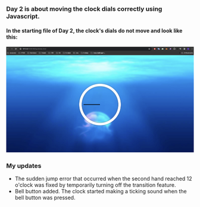 ### Day 2 is about moving the clock dials correctly using Javascript.
#### In the starting file of Day 2, the clock's dials do not move and look like this:

![Screenshot of starter file](img/default-index.png)

### My updates
- The sudden jump error that occurred when the second hand reached 12 o'clock was fixed by temporarily turning off the transition feature.
- Bell button added. The clock started making a ticking sound when the bell button was pressed.
